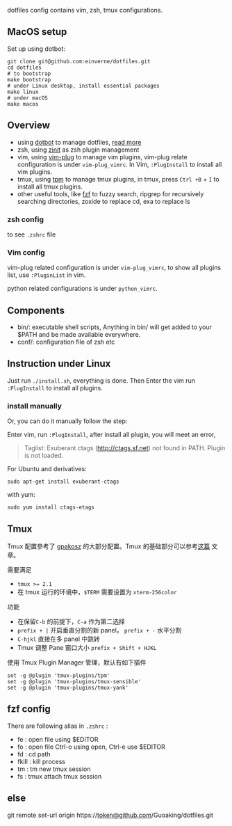 dotfiles config contains vim, zsh, tmux configurations.

## MacOS setup
Set up using dotbot:

    git clone git@github.com:einverne/dotfiles.git
	cd dotfiles
    # to bootstrap
    make bootstrap
	# under Linux desktop, install essential packages
	make linux
	# under macOS
	make macos

## Overview

- using [dotbot](https://github.com/anishathalye/dotbot/) to manage dotfiles, [read more](https://blog.einverne.info/post/2020/08/use-dotbot-dotfiles-management.html)
- zsh, using [zinit](https://blog.einverne.info/post/2020/10/use-zinit-to-manage-zsh-plugins.html) as zsh plugin management
- vim, using [vim-plug](https://github.com/junegunn/vim-plug) to manage vim plugins, vim-plug relate configuration is under `vim-plug_vimrc`. In Vim, `:PlugInstall` to install all vim plugins.
- tmux, using [tpm](https://blog.einverne.info/post/2017/12/tmux-plugins.html) to manage tmux plugins, in tmux, press `Ctrl +B` + `I` to install all tmux plugins.
- other useful tools, like [fzf](https://blog.einverne.info/post/2019/08/fzf-usage.html) to fuzzy search, ripgrep for recursively searching directories, zoxide to replace cd, exa to replace ls

### zsh config
to see `.zshrc` file

### Vim config
vim-plug related configuration is under `vim-plug_vimrc`, to show all plugins list, use `:PluginList` in vim.

python related configurations is under `python_vimrc`.

## Components

- bin/: executable shell scripts, Anything in bin/ will get added to your $PATH and be made available everywhere.
- conf/: configuration file of zsh etc

## Instruction under Linux

Just run `./install.sh`, everything is done. Then Enter the vim run `:PlugInstall` to install all plugins.

### install manually
Or, you can do it manually follow the step:

Enter vim, run `:PlugInstall`, after install all plugin, you will meet an error,

> Taglist: Exuberant ctags (http://ctags.sf.net) not found in PATH. Plugin is not loaded.

For Ubuntu and derivatives:

	sudo apt-get install exuberant-ctags

with yum:

	sudo yum install ctags-etags


## Tmux
Tmux 配置參考了 [gpakosz](https://github.com/gpakosz/.tmux) 的大部分配置。Tmux 的基础部分可以参考[这篇](http://einverne.github.io/post/2017/07/tmux-introduction.html) 文章。

需要满足

- `tmux >= 2.1`
- 在 tmux 运行的环境中，`$TERM` 需要设置为 `xterm-256color`

功能

- 在保留`C-b` 的前提下，`C-a` 作为第二选择
- `prefix + |` 开启垂直分割的新 panel， `prefix + -` 水平分割
- `C-hjkl` 直接在多 panel 中跳转
- Tmux 调整 Pane 窗口大小 `prefix + Shift + HJKL`

使用 Tmux Plugin Manager 管理，默认有如下插件

    set -g @plugin 'tmux-plugins/tpm'
    set -g @plugin 'tmux-plugins/tmux-sensible'
    set -g @plugin 'tmux-plugins/tmux-yank'


## fzf config
There are following alias in `.zshrc` :

- fe : open file using $EDITOR
- fo : open file Ctrl-o using open, Ctrl-e use $EDITOR
- fd : cd path
- fkill : kill process
- tm : tm new tmux session
- fs : tmux attach tmux session

## else
 git remote set-url origin  https://token@github.com/Guoaking/dotfiles.git
